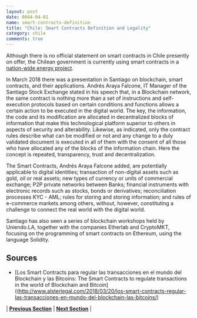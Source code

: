 ```yaml
---
layout: post
date: 0044-04-01
name: smart-contracts-definition
title: "Chile: Smart Contracts Definition and Legality"
category: chile
comments: true
---
```


Although there is no official statement on smart contracts in Chile presently on offer, the Chilean government is currently using smart contracts in a [nation-wide energy project](https://www.coindesk.com/chile-to-use-ethereums-blockchain-to-track-energy-data/).
 
In March 2018 there was a presentation in Santiago on blockchain, smart contracts, and their applications. Andrés Araya Falcone, IT Manager of the Santiago Stock Exchange stated in his speech that, in a Blockchain network, the same contract is nothing more than a set of instructions and self-execution protocols based on certain conditions and functions allows a certain action to be executed in the digital world. The key, the information, the code and its modification are allocated in decentralized blocks of information that make this technological platform superior to others in aspects of security and alterability. Likewise, as indicated, only the contract rules describe what can be modified or not and any change to a duly validated document is executed in all of them with the consent of all those who have allocated any of the blocks of the information chain. Here the concept is repeated, transparency, trust and decentralization.

The Smart Contracts, Andrés Araya Falcone added, are potentially applicable to digital identities; transaction of non-digital assets such as gold, oil or real assets; new types of currency or units of commercial exchange; P2P private networks between Banks; financial instruments with electronic records such as stocks, bonds or derivatives; reconciliation processes KYC - AML; rules for storing and storing information; and rules of e-commerce markets among others, without, however, constituting a challenge to connect the real world with the digital world.
 
Santiago has also seen a series of blockchain workshops held by Uniendo.LA, together with the companies Etherlab and CryptoMKT, focusing on the programming of smart contracts on Ethereum, using the language Solidity.

## Sources

- [Los Smart Contracts para regular las transacciones en el mundo del Blockchain y las Bitcoins: The Smart Contracts to regulate transactions in the world of Blockchain and Bitcoin]((http://www.alsterlegal.com/2018/03/20/los-smart-contracts-regular-las-transacciones-en-mundo-del-blockchain-las-bitcoins/)



| **[Previous Section]( https://neo-project.github.io/global-blockchain-compliance-hub//chile/chile-final-liability.html)** | **[Next Section]( https://neo-project.github.io/global-blockchain-compliance-hub//chile/chile-dispute-resolution.html)** |
